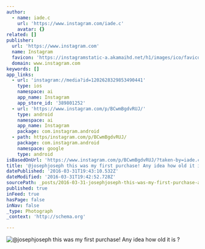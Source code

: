 ```yaml
---
author:
  - name: iade.c
    url: 'https://www.instagram.com/iade.c'
    avatar: {}
related: []
publisher:
  url: 'https://www.instagram.com'
  name: Instagram
  favicon: 'https://instagramstatic-a.akamaihd.net/h1/images/ico/favicon.ico/7cdab0872b15.ico'
  domain: www.instagram.com
keywords: []
app_links:
  - url: 'instagram://media?id=1202628329853490441'
    type: ios
    namespace: ai
    app_name: Instagram
    app_store_id: '389801252'
  - url: 'https://www.instagram.com/p/BCwmBgdvRUJ/'
    type: android
    namespace: ai
    app_name: Instagram
    package: com.instagram.android
  - path: https/instagram.com/p/BCwmBgdvRUJ/
    package: com.instagram.android
    namespace: google
    type: android
isBasedOnUrl: 'https://www.instagram.com/p/BCwmBgdvRUJ/?taken-by=iade.c'
title: '@josephjoseph this was my first purchase! Any idea how old it is ?'
datePublished: '2016-03-31T19:43:10.532Z'
dateModified: '2016-03-31T19:42:52.728Z'
sourcePath: _posts/2016-03-31-josephjoseph-this-was-my-first-purchase-any-idea-how-old-i.md
published: true
inFeed: true
hasPage: false
inNav: false
_type: Photograph
_context: 'http://schema.org'

---
```

![@josephjoseph this was my first purchase! Any idea how old it is ?](https://scontent.cdninstagram.com/t51.2885-15/s640x640/sh0.08/e35/12798196_254086964925422_1014633113_n.jpg?ig_cache_key=MTIwMjYyODMyOTg1MzQ5MDQ0MQ%3D%3D.2)